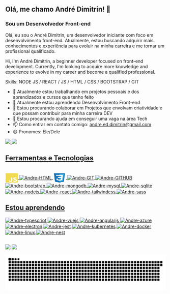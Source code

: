 ## Olá, me chamo André Dimitrin! 👋
### Sou um Desenvolvedor Front-end
Olá, eu sou o André Dimitrin, um desenvolvedor iniciante com foco em desenvolvimento front-end. Atualmente, estou buscando adquirir mais conhecimentos e experiência para evoluir na minha carreira e me tornar um profissional qualificado.

Hi, I'm André Dimitrin, a beginner developer focused on front-end development. Currently, I'm looking to acquire more knowledge and experience to evolve in my career and become a qualified professional.

Skills: NODE JS / REACT / JS / HTML / CSS / BOOTSTRAP / GIT

- 🔭 Atualmente estou trabalhando em projetos pessoais e dos aprendizados e cursos que tenho feito 
- 🌱 Atualmente estou aprendendo Desenvolvimento Front-end 
- 👯 Estou procurando colaborar em Projetos que envolvam criatividade e que possam contribuir para minha carreira DEV
- 🤔 Estou procurando ajuda em conseguir uma vaga na área Tech 
- 📫 Como entrar em contato comigo: andre.ed.dimitrin@gmail.com  
- 😄 Pronomes: Ele/Dele 


<div>
  <a href="https://github.com/andredimitrin">
  <img height="180em" src="https://github-readme-stats.vercel.app/api?username=andredimitrin&show_icons=true&theme=onedark&include_all_commits=true&count_private=true"/>
  <img height="180em" src="https://github-readme-stats.vercel.app/api/top-langs/?username=andredimitrin&layout=compact&langs_count=7&theme=onedark"/>
</div>
  
  ## Ferramentas e Tecnologias
<div style="display: inline_block"><br>
  <img align="center" alt="Andre-Js" height="30" width="40" src="https://raw.githubusercontent.com/devicons/devicon/master/icons/javascript/javascript-plain.svg">  
  <img align="center" alt="Andre-HTML" height="30" width="40" src="https://cdn.jsdelivr.net/gh/devicons/devicon/icons/html5/html5-original.svg" />          
  <img align="center" alt="Andre-CSS" height="30" width="40" src="https://raw.githubusercontent.com/devicons/devicon/master/icons/css3/css3-original.svg">  
  <img align="center" alt="Andre-GIT" height="30" width="40" src="https://cdn.jsdelivr.net/gh/devicons/devicon/icons/git/git-original.svg" />  
  <img align="center"  align="center" alt="Andre-GITHUB" height="30" width="40" src="https://cdn.jsdelivr.net/gh/devicons/devicon/icons/github/github-original.svg" />  
  <img align="center" alt="Andre-bootstrap" height="30" width="40" src="https://cdn.jsdelivr.net/gh/devicons/devicon/icons/bootstrap/bootstrap-original.svg" />          
  <img align="center" alt="Andre-mongodb" height="30" width="40" src="https://cdn.jsdelivr.net/gh/devicons/devicon/icons/mongodb/mongodb-original.svg" />  
  <img align="center" alt="Andre-mysql" height="30" width="40" src="https://cdn.jsdelivr.net/gh/devicons/devicon/icons/mysql/mysql-plain.svg" />  
  <img align="center" alt="Andre-sqlite" height="30" width="40" src="https://cdn.jsdelivr.net/gh/devicons/devicon/icons/sqlite/sqlite-original.svg" />          
  <img align="center" alt="Andre-nodejs" height="30" width="40" src="https://cdn.jsdelivr.net/gh/devicons/devicon/icons/nodejs/nodejs-original.svg" />  
  <img align="center" alt="Andre-react" height="30" width="40" src="https://cdn.jsdelivr.net/gh/devicons/devicon/icons/react/react-original.svg" /> 
  <img align="center" alt="Andre-tailwindcss" height="30" width="40" src="https://cdn.jsdelivr.net/gh/devicons/devicon/icons/tailwindcss/tailwindcss-plain.svg" />  
  <img align="center" alt="Andre-sass" height="30" width="40" src="https://cdn.jsdelivr.net/gh/devicons/devicon/icons/sass/sass-original.svg" />
          
          
          
  
  
  
  ## Estou aprendendo 
  
  <img align="center" alt="Andre-typescript" height="30" width="40" src="https://cdn.jsdelivr.net/gh/devicons/devicon/icons/typescript/typescript-original.svg" />  
  <img align="center" alt="Andre-vuejs" height="30" width="40" src="https://cdn.jsdelivr.net/gh/devicons/devicon/icons/vuejs/vuejs-original.svg" />  
  <img align="center" alt="Andre-angularjs" height="30" width="40" src="https://cdn.jsdelivr.net/gh/devicons/devicon/icons/angularjs/angularjs-original.svg" />  
  <img align="center" alt="Andre-azure" height="30" width="40" src="https://cdn.jsdelivr.net/gh/devicons/devicon/icons/azure/azure-original.svg" />  
  <img align="center" alt="Andre-electron" height="30" width="40" src="https://cdn.jsdelivr.net/gh/devicons/devicon/icons/electron/electron-original.svg" />  
  <img align="center" alt="Andre-jest" height="30" width="40" src="https://cdn.jsdelivr.net/gh/devicons/devicon/icons/jest/jest-plain.svg" />  
  <img align="center" alt="Andre-kubernetes" height="30" width="40" src="https://cdn.jsdelivr.net/gh/devicons/devicon/icons/kubernetes/kubernetes-plain.svg" />  
  <img align="center" alt="Andre-docker" height="30" width="40" src="https://cdn.jsdelivr.net/gh/devicons/devicon/icons/docker/docker-original.svg" />  
  <img align="center" alt="Andre-linux" height="30" width="40" src="https://cdn.jsdelivr.net/gh/devicons/devicon/icons/linux/linux-original.svg" />  
  <img align="center" alt="Andre-nest" height="30" width="40" src="https://cdn.jsdelivr.net/gh/devicons/devicon/icons/nestjs/nestjs-plain.svg" />  
    
          
 
</div>
  
  ##
  
  <div>
    <a href="https://www.linkedin.com/in/andr%C3%A9-eduardo-dimitrin-andrade-8401a51a6/" target="_blank"><img src="https://img.shields.io/badge/LinkedIn-0077B5?style=for-the-badge&logo=linkedin&logoColor=white" target="_blank"></a>
    <a href = "andre.ed.dimitrin@gmail.com"><img src="https://img.shields.io/badge/Gmail-D14836?style=for-the-badge&logo=gmail&logoColor=white" target="_blank"></a>
  </div>
    
     
  
   ![Snake animation](https://github.com/andredimitrin/andredimitrin/blob/output/github-contribution-grid-snake.svg)
